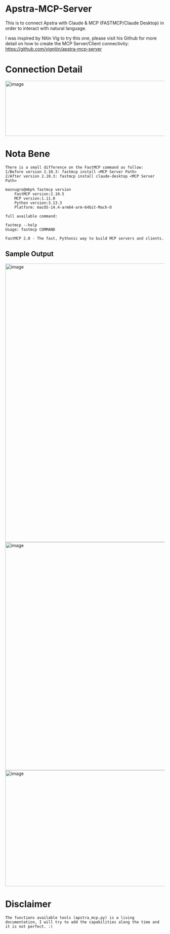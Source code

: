 # Apstra-MCP-Server

This is to connect Apstra with Claude & MCP (FASTMCP/Claude Desktop) in order to interact with natural language.

I was inspired by Nitin Vig to try this one, please visit his Github for more detail on how to create the MCP Server/Client connectivity: https://github.com/vignitin/apstra-mcp-server  

# Connection Detail

<img width="905" height="174" alt="image" src="https://github.com/user-attachments/assets/c72bbdc5-f1ba-4a01-8997-bd33eb953aa1" />

# Nota Bene

```
There is a small difference on the FastMCP command as follow:
1/Before version 2.10.3: fastmcp install <MCP Server Path>
2/After version 2.10.3: fastmcp install claude-desktop <MCP Server Path>

masnugro@mbp% fastmcp version
	FastMCP version:2.10.5
	MCP version:1.11.0
	Python version:3.13.3
	Platform: macOS-14.4-arm64-arm-64bit-Mach-O

full available command:

fastmcp --help
Usage: fastmcp COMMAND

FastMCP 2.0 - The fast, Pythonic way to build MCP servers and clients.                                                                                                                             
```

## Sample Output

<img width="1497" height="878" alt="image" src="https://github.com/user-attachments/assets/245a7ef2-cb76-4b3d-a632-7199dc553090" />

<img width="747" height="719" alt="image" src="https://github.com/user-attachments/assets/850d04c7-b695-492b-a101-32aa565e1e6a" />

<img width="747" height="366" alt="image" src="https://github.com/user-attachments/assets/bb084ff9-5042-4423-b207-ee364a36c0a4" />


# Disclaimer
```
The functions available tools (apstra_mcp.py) is a living documentation, I will try to add the capabilities along the time and it is not perfect. :) 
```
